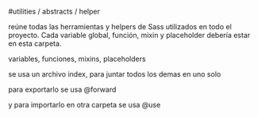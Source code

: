 #utilities / abstracts / helper

reúne todas las herramientas y helpers de Sass utilizados en todo el proyecto. Cada variable global, función, mixin y placeholder debería estar en esta carpeta.

variables, funciones, mixins, placeholders

se usa un archivo index, para juntar todos los demas en uno solo

para exportarlo se usa @forward

y para importarlo en otra carpeta se usa @use